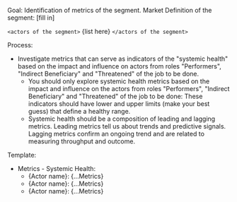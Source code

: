 Goal: Identification of metrics of the segment.
Market Definition of the segment: [fill in]

`<actors of the segment>`
{list here}
`</actors of the segment>`

Process:
- Investigate metrics that can serve as indicators of the "systemic health" based on the impact and influence on actors from roles "Performers", "Indirect Beneficiary" and "Threatened" of the job to be done.
    - You should only explore systemic health metrics based on the impact and influence on the actors from roles "Performers", "Indirect Beneficiary" and "Threatened" of the job to be done: These indicators should have lower and upper limits (make your best guess) that define a healthy range. 
    - Systemic health should be a composition of leading and lagging metrics. Leading metrics tell us about trends and predictive signals. Lagging metrics confirm an ongoing trend and are related to measuring throughput and outcome.


Template:
- Metrics - Systemic Health:
    - {Actor name}: {...Metrics}
    - {Actor name}: {...Metrics}
    - {Actor name}: {...Metrics}
